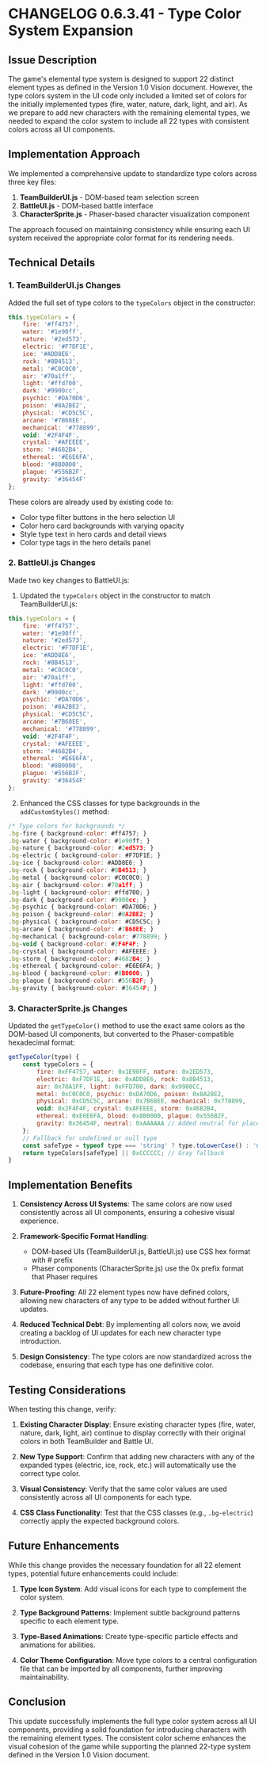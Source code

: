 # CHANGELOG 0.6.3.41 - Type Color System Expansion

## Issue Description

The game's elemental type system is designed to support 22 distinct element types as defined in the Version 1.0 Vision document. However, the type colors system in the UI code only included a limited set of colors for the initially implemented types (fire, water, nature, dark, light, and air). As we prepare to add new characters with the remaining elemental types, we needed to expand the color system to include all 22 types with consistent colors across all UI components.

## Implementation Approach

We implemented a comprehensive update to standardize type colors across three key files:

1. **TeamBuilderUI.js** - DOM-based team selection screen
2. **BattleUI.js** - DOM-based battle interface
3. **CharacterSprite.js** - Phaser-based character visualization component

The approach focused on maintaining consistency while ensuring each UI system received the appropriate color format for its rendering needs.

## Technical Details

### 1. TeamBuilderUI.js Changes

Added the full set of type colors to the `typeColors` object in the constructor:

```javascript
this.typeColors = {
    fire: '#ff4757',
    water: '#1e90ff',
    nature: '#2ed573',
    electric: '#F7DF1E',
    ice: '#ADD8E6',
    rock: '#8B4513',
    metal: '#C0C0C0',
    air: '#70a1ff',
    light: '#ffd700',
    dark: '#9900cc',
    psychic: '#DA70D6',
    poison: '#8A2BE2',
    physical: '#CD5C5C',
    arcane: '#7B68EE',
    mechanical: '#778899',
    void: '#2F4F4F',
    crystal: '#AFEEEE',
    storm: '#4682B4',
    ethereal: '#E6E6FA',
    blood: '#8B0000',
    plague: '#556B2F',
    gravity: '#36454F'
};
```

These colors are already used by existing code to:
- Color type filter buttons in the hero selection UI
- Color hero card backgrounds with varying opacity
- Style type text in hero cards and detail views
- Color type tags in the hero details panel

### 2. BattleUI.js Changes

Made two key changes to BattleUI.js:

1. Updated the `typeColors` object in the constructor to match TeamBuilderUI.js:

```javascript
this.typeColors = {
    fire: '#ff4757',
    water: '#1e90ff',
    nature: '#2ed573',
    electric: '#F7DF1E',
    ice: '#ADD8E6',
    rock: '#8B4513',
    metal: '#C0C0C0',
    air: '#70a1ff',
    light: '#ffd700',
    dark: '#9900cc',
    psychic: '#DA70D6',
    poison: '#8A2BE2',
    physical: '#CD5C5C',
    arcane: '#7B68EE',
    mechanical: '#778899',
    void: '#2F4F4F',
    crystal: '#AFEEEE',
    storm: '#4682B4',
    ethereal: '#E6E6FA',
    blood: '#8B0000',
    plague: '#556B2F',
    gravity: '#36454F'
};
```

2. Enhanced the CSS classes for type backgrounds in the `addCustomStyles()` method:

```javascript
/* Type colors for backgrounds */
.bg-fire { background-color: #ff4757; }
.bg-water { background-color: #1e90ff; }
.bg-nature { background-color: #2ed573; }
.bg-electric { background-color: #F7DF1E; }
.bg-ice { background-color: #ADD8E6; }
.bg-rock { background-color: #8B4513; }
.bg-metal { background-color: #C0C0C0; }
.bg-air { background-color: #70a1ff; }
.bg-light { background-color: #ffd700; }
.bg-dark { background-color: #9900cc; }
.bg-psychic { background-color: #DA70D6; }
.bg-poison { background-color: #8A2BE2; }
.bg-physical { background-color: #CD5C5C; }
.bg-arcane { background-color: #7B68EE; }
.bg-mechanical { background-color: #778899; }
.bg-void { background-color: #2F4F4F; }
.bg-crystal { background-color: #AFEEEE; }
.bg-storm { background-color: #4682B4; }
.bg-ethereal { background-color: #E6E6FA; }
.bg-blood { background-color: #8B0000; }
.bg-plague { background-color: #556B2F; }
.bg-gravity { background-color: #36454F; }
```

### 3. CharacterSprite.js Changes

Updated the `getTypeColor()` method to use the exact same colors as the DOM-based UI components, but converted to the Phaser-compatible hexadecimal format:

```javascript
getTypeColor(type) {
    const typeColors = {
        fire: 0xFF4757, water: 0x1E90FF, nature: 0x2ED573,
        electric: 0xF7DF1E, ice: 0xADD8E6, rock: 0x8B4513,
        air: 0x70A1FF, light: 0xFFD700, dark: 0x9900CC,
        metal: 0xC0C0C0, psychic: 0xDA70D6, poison: 0x8A2BE2,
        physical: 0xCD5C5C, arcane: 0x7B68EE, mechanical: 0x778899,
        void: 0x2F4F4F, crystal: 0xAFEEEE, storm: 0x4682B4,
        ethereal: 0xE6E6FA, blood: 0x8B0000, plague: 0x556B2F,
        gravity: 0x36454F, neutral: 0xAAAAAA // Added neutral for placeholder
    };
    // Fallback for undefined or null type
    const safeType = typeof type === 'string' ? type.toLowerCase() : 'neutral';
    return typeColors[safeType] || 0xCCCCCC; // Gray fallback
}
```

## Implementation Benefits

1. **Consistency Across UI Systems**: The same colors are now used consistently across all UI components, ensuring a cohesive visual experience.

2. **Framework-Specific Format Handling**: 
   - DOM-based UIs (TeamBuilderUI.js, BattleUI.js) use CSS hex format with # prefix
   - Phaser components (CharacterSprite.js) use the 0x prefix format that Phaser requires

3. **Future-Proofing**: All 22 element types now have defined colors, allowing new characters of any type to be added without further UI updates.

4. **Reduced Technical Debt**: By implementing all colors now, we avoid creating a backlog of UI updates for each new character type introduction.

5. **Design Consistency**: The type colors are now standardized across the codebase, ensuring that each type has one definitive color.

## Testing Considerations

When testing this change, verify:

1. **Existing Character Display**: Ensure existing character types (fire, water, nature, dark, light, air) continue to display correctly with their original colors in both TeamBuilder and Battle UI.

2. **New Type Support**: Confirm that adding new characters with any of the expanded types (electric, ice, rock, etc.) will automatically use the correct type color.

3. **Visual Consistency**: Verify that the same color values are used consistently across all UI components for each type.

4. **CSS Class Functionality**: Test that the CSS classes (e.g., `.bg-electric`) correctly apply the expected background colors.

## Future Enhancements

While this change provides the necessary foundation for all 22 element types, potential future enhancements could include:

1. **Type Icon System**: Add visual icons for each type to complement the color system.

2. **Type Background Patterns**: Implement subtle background patterns specific to each element type.

3. **Type-Based Animations**: Create type-specific particle effects and animations for abilities.

4. **Color Theme Configuration**: Move type colors to a central configuration file that can be imported by all components, further improving maintainability.

## Conclusion

This update successfully implements the full type color system across all UI components, providing a solid foundation for introducing characters with the remaining element types. The consistent color scheme enhances the visual cohesion of the game while supporting the planned 22-type system defined in the Version 1.0 Vision document.
